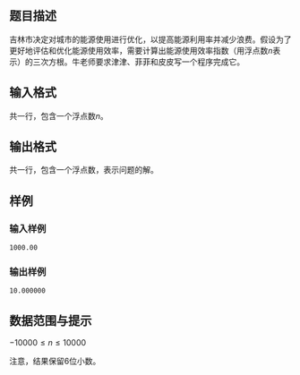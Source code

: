 ## 题目描述
吉林市决定对城市的能源使用进行优化，以提高能源利用率并减少浪费。假设为了更好地评估和优化能源使用效率，需要计算出能源使用效率指数（用浮点数$n$表示）的三次方根。牛老师要求津津、菲菲和皮皮写一个程序完成它。

## 输入格式
共一行，包含一个浮点数$n$。

## 输出格式
共一行，包含一个浮点数，表示问题的解。

## 样例

### 输入样例
```
1000.00
```

### 输出样例
```
10.000000
```

## 数据范围与提示
$-10000 \leq n \leq 10000$

注意，结果保留6位小数。
